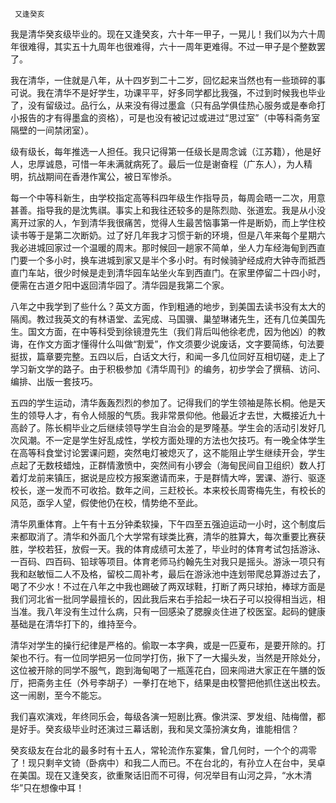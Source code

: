      又逢癸亥 

   我是清华癸亥级毕业的。现在又逢癸亥，六十年一甲子，一晃儿！我们以为六十周年很难得，其实五十九周年也很难得，六十一周年更难得。不过一甲子是个整数罢了。 

   我在清华，一住就是八年，从十四岁到二十二岁，回忆起来当然也有一些琐碎的事可说。我在清华不是好学生，功课平平，好多同学都比我强，不过到时候我也毕业了，没有留级过。品行么，从来没有得过墨盒（只有品学俱佳热心服务或是奉命打小报告的才有得墨盒的资格），可是也没有被记过或进过“思过室”（中等科斋务室隔壁的一间禁闭室）。 

   级有级长，每年推选一人担任。我只记得第一任级长是周念诚（江苏籍），他是好人，忠厚诚恳，可惜一年未满就病死了。最后一位是谢奋程（广东人），为人精明，抗战期间在香港作寓公，被日军惨杀。 

   每一个中等科新生，由学校指定高等科四年级生作指导员，每周会晤一二次，用意甚善。指导我的是沈隽祺。事实上和我往还较多的是陈烈勋、张道宏。我是从小没离开过家的人，乍到清华我很痛苦，觉得人生最苦恼事第一件是断奶，而上学住校读书等于是第二次断奶。过了好几年我才习惯于新的环境，但是八年来每个星期六我必进城回家过一个温暖的周末。那时候回一趟家不简单，坐人力车经海甸到西直门要一个多小时，换车进城到家又是半个多小时。有时候骑驴经成府大钟寺而抵西直门车站，很少时候是走到清华园车站坐火车到西直门。在家里停留二十四小时，便需在古道夕阳中返回清华园了。清华园是我第二个家。 

   八年之中我学到了些什么？英文方面，作到粗通的地步，到美国去读书没有太大的隔阂。教过我英文的有林语堂、孟宪成、马国骥、巢堃琳诸先生，还有几位美国先生。国文方面，在中等科受到徐镜澄先生（我们背后叫他徐老虎，因为他凶）的教诲，在作文方面才懂得什么叫做“割爱”，作文须要少说废话，文字要简练，句法要挺拔，篇章要完整。五四以后，白话文大行，和闻一多几位同好互相切磋，走上了学习新文学的路子。由于积极参加《清华周刊》的编务，初步学会了撰稿、访问、编排、出版一套技巧。 

   五四的学生运动，清华轰轰烈烈的参加了。记得我们的学生领袖是陈长桐。他是天生的领导人才，有令人倾服的气质。我非常景仰他。他最近才去世，大概接近九十高龄了。陈长桐毕业之后继续领导学生自治会的是罗隆基。学生会的活动引发好几次风潮。不一定是学生好乱成性，学校方面处理的方法也欠技巧。有一晚全体学生在高等科食堂讨论罢课问题，突然电灯被熄灭了，这不能阻止学生继续开会，学生点起了无数枝蜡烛，正群情激愤中，突然间有小锣会（海甸民间自卫组织）数人打着灯龙前来镇压，据说是应校方报案邀请而来，于是群情大哗，罢课、游行、驱逐校长，遂一发而不可收拾。数年之间，三赶校长。本来校长周寄梅先生，有校长的风范，亟孚人望，假使他仍在校，情势绝不至此。 

   清华夙重体育。上午有十五分钟柔软操，下午四至五强迫运动一小时，这个制度后来都取消了。清华和外面几个大学常有球类比赛，清华的胜算大，每次重要比赛获胜，学校若狂，放假一天。我的体育成绩可太差了，毕业时的体育考试包括游泳、一百码、四百码、铅球等项目。体育老师马约翰先生对我只是摇头。游泳一项只有我和赵敏恒二人不及格，留校二周补考，最后在游泳池中连划带爬总算游过去了，喝了不少水！不过在八年之中我也踢破了两双球鞋，打断了两只球拍，棒球方面是我们河北省一批同学最擅长的，因此我后来右手拾起一块石子可以投得相当远，相当准。我八年没有生过什么病，只有一回感染了腮腺炎住进了校医室。起码的健康基础是在清华打下的，维持至今。 

   清华对学生的操行纪律是严格的。偷取一本字典，或是一匹夏布，是要开除的。打架也不行。有一位同学把另一位同学打伤，揪下了一大撮头发，当然是开除处分，这位被开除的同学不服气，跑到海甸喝了一瓶莲花白，回来闯进大家正在午膳的饭厅，把斋务主任（外号李胡子）一拳打在地下，结果是由校警把他抓住送出校去。这一闹剧，至今不能忘。 

   我们喜欢演戏，年终同乐会，每级各演一短剧比赛。像洪深、罗发组、陆梅僧，都是好手。癸亥级毕业时还演过三幕话剧，我和吴文藻扮演女角，谁能相信？ 

   癸亥级友在台北的最多时有十五人，常轮流作东宴集，曾几何时，一个个的凋零了！现只剩辛文锜（卧病中）和我二人而已。不在台北的，有孙立人在台中，吴卓在美国。现在又逢癸亥，欲重聚话旧而不可得，何况举目有山河之异，“水木清华”只在想像中耳！ 

